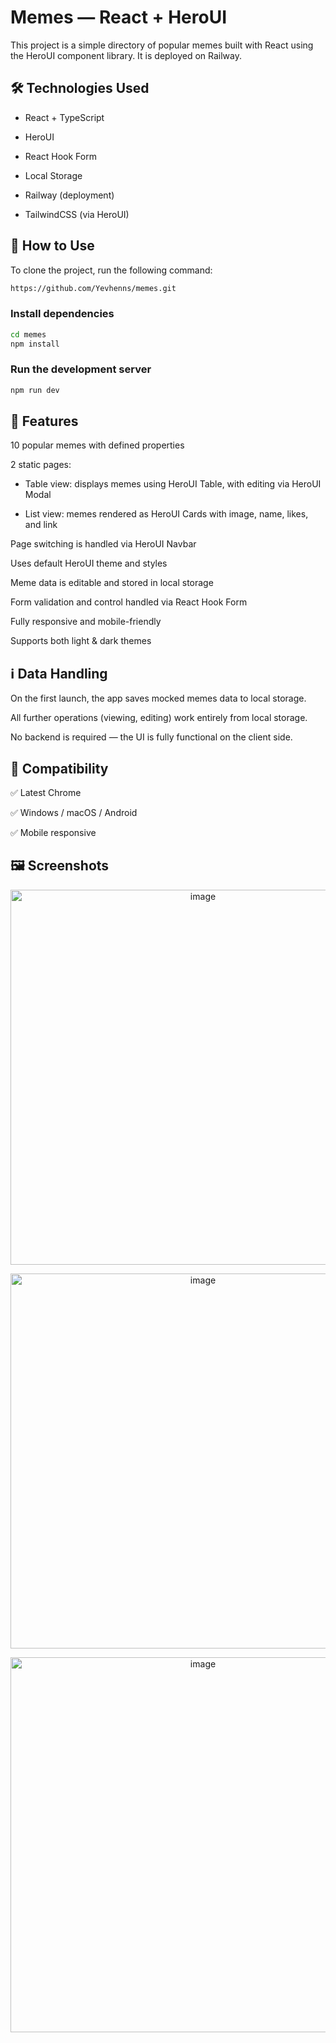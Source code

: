 # Memes — React + HeroUI

This project is a simple directory of popular memes built with React using the
HeroUI component library. It is deployed on Railway.

## 🛠️ Technologies Used

- React + TypeScript

- HeroUI

- React Hook Form

- Local Storage

- Railway (deployment)

- TailwindCSS (via HeroUI)

## 🚀 How to Use

To clone the project, run the following command:

```bash
https://github.com/Yevhenns/memes.git
```

### Install dependencies

```bash
cd memes
npm install
```

### Run the development server

```bash
npm run dev
```

## 🧩 Features

10 popular memes with defined properties

2 static pages:

- Table view: displays memes using HeroUI Table, with editing via HeroUI Modal

- List view: memes rendered as HeroUI Cards with image, name, likes, and link

Page switching is handled via HeroUI Navbar

Uses default HeroUI theme and styles

Meme data is editable and stored in local storage

Form validation and control handled via React Hook Form

Fully responsive and mobile-friendly

Supports both light & dark themes

## ℹ️ Data Handling

On the first launch, the app saves mocked memes data to local storage.

All further operations (viewing, editing) work entirely from local storage.

No backend is required — the UI is fully functional on the client side.

## 📱 Compatibility

✅ Latest Chrome

✅ Windows / macOS / Android

✅ Mobile responsive

## 🖼️ Screenshots

<p align="center">
  <img src="https://github.com/user-attachments/assets/a502d3d3-2f82-4203-a973-7d37eda388c0" alt="image" width="600">
</p>

<p align="center">
  <img src="https://github.com/user-attachments/assets/a8192519-e5ff-411a-8896-7f18084e9342" alt="image" width="600">
</p>

<p align="center">
  <img src="https://github.com/user-attachments/assets/1adede4c-fbc3-4542-a803-8601e7d5502b" alt="image" width="600">
</p>
